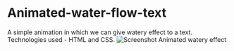 # Animated-water-flow-text
A simple animation in which we can give watery effect to a text. Technologies used - HTML and CSS.
![Screenshot Animated watery effect](https://user-images.githubusercontent.com/87596690/185808374-7572981b-eb88-4b3c-a372-c3f1828df16b.png)
